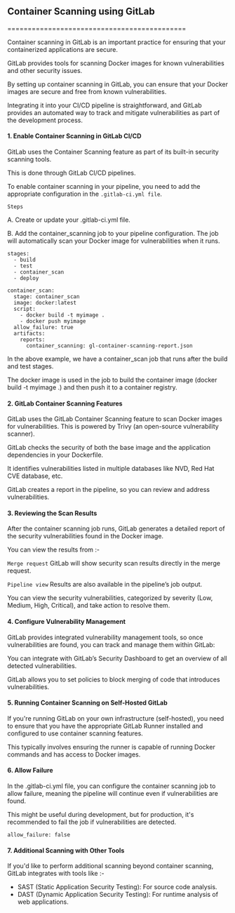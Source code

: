 ## Container Scanning using GitLab
============================================

Container scanning in GitLab is an important practice for ensuring that your containerized applications are secure. 

GitLab provides tools for scanning Docker images for known vulnerabilities and other security issues.

By setting up container scanning in GitLab, you can ensure that your Docker images are secure and free from known vulnerabilities. 

Integrating it into your CI/CD pipeline is straightforward, and GitLab provides an automated way to track and mitigate vulnerabilities as part of the development process.

#### 1. Enable Container Scanning in GitLab CI/CD

GitLab uses the Container Scanning feature as part of its built-in security scanning tools. 

This is done through GitLab CI/CD pipelines. 

To enable container scanning in your pipeline, you need to add the appropriate configuration in the `.gitlab-ci.yml file`.

`Steps`

A. Create or update your .gitlab-ci.yml file.

B. Add the container_scanning job to your pipeline configuration. The job will automatically scan your Docker image for vulnerabilities when it runs.

```
stages:
  - build
  - test
  - container_scan
  - deploy

container_scan:
  stage: container_scan
  image: docker:latest
  script:
    - docker build -t myimage .
    - docker push myimage
  allow_failure: true
  artifacts:
    reports:
      container_scanning: gl-container-scanning-report.json
```


In the above example, we have a container_scan job that runs after the build and test stages.

The docker image is used in the job to build the container image (docker build -t myimage .) and then push it to a container registry.

#### 2. GitLab Container Scanning Features

GitLab uses the GitLab Container Scanning feature to scan Docker images for vulnerabilities. This is powered by Trivy (an open-source vulnerability scanner).

GitLab checks the security of both the base image and the application dependencies in your Dockerfile.

It identifies vulnerabilities listed in multiple databases like NVD, Red Hat CVE database, etc.

GitLab creates a report in the pipeline, so you can review and address vulnerabilities.

#### 3. Reviewing the Scan Results 

After the container scanning job runs, GitLab generates a detailed report of the security vulnerabilities found in the Docker image. 

You can view the results from :-

`Merge request` GitLab will show security scan results directly in the merge request.

`Pipeline view` Results are also available in the pipeline’s job output.

You can view the security vulnerabilities, categorized by severity (Low, Medium, High, Critical), and take action to resolve them.

#### 4. Configure Vulnerability Management

GitLab provides integrated vulnerability management tools, so once vulnerabilities are found, you can track and manage them within GitLab:

You can integrate with GitLab’s Security Dashboard to get an overview of all detected vulnerabilities.

GitLab allows you to set policies to block merging of code that introduces vulnerabilities.

#### 5. Running Container Scanning on Self-Hosted GitLab

If you're running GitLab on your own infrastructure (self-hosted), you need to ensure that you have the appropriate GitLab Runner installed and configured to use container scanning features. 

This typically involves ensuring the runner is capable of running Docker commands and has access to Docker images.

#### 6. Allow Failure

In the .gitlab-ci.yml file, you can configure the container scanning job to allow failure, meaning the pipeline will continue even if vulnerabilities are found.

This might be useful during development, but for production, it's recommended to fail the job if vulnerabilities are detected.

```
allow_failure: false
```

#### 7. Additional Scanning with Other Tools

If you'd like to perform additional scanning beyond container scanning, GitLab integrates with tools like :-

  - SAST (Static Application Security Testing): For source code analysis.
  - DAST (Dynamic Application Security Testing): For runtime analysis of web applications.

